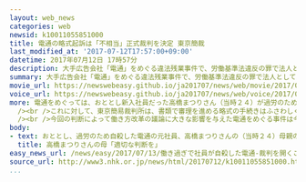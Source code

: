 ```yaml
---
layout: web_news
categories: web
newsid: k10011055851000
title: 電通の略式起訴は「不相当」正式裁判を決定 東京簡裁
last_modified_at: '2017-07-12T17:57:00+09:00'
datetime: 2017年07月12日 17時57分
description: 大手広告会社「電通」をめぐる違法残業事件で、労働基準法違反の罪で法人としての電通が略式起訴されたことに対して、東京簡易裁判所は、略式での手続きはふさわしくないとして、正式な裁判を開くことを決めました。こうした対応は異例で、働き方改革の議論に大きな影響を与えた事件は今後、公開の法廷で審理されることになります。
summary: 大手広告会社「電通」をめぐる違法残業事件で、労働基準法違反の罪で法人としての電通が略式起訴されたことに対して、東京簡易裁判所は、略式での手続きはふさわしくないとして、正式な裁判を開くことを決めました。こうした対応は異例で、働き方改革の議論に大きな影響を与えた事件は今後、公開の法廷で審理されることになります。
movie_url: https://newswebeasy.github.io/ja201707/news/web/movie/2017/07/13/k10011055851000.mp4
voice_url: https://newswebeasy.github.io/ja201707/news/web/voice/2017/07/13/k10011055851000.mp3
more: 電通をめぐっては、おととし新入社員だった高橋まつりさん（当時２４）が過労のため自殺し、東京地方検察庁は高橋さんを含む複数の社員に違法な長時間労働をさせていたとして、今月５日、法人としての電通を労働基準法違反の罪で略式起訴し罰金刑を求めていました。<br
  /><br />これに対して、東京簡易裁判所は、書類で審理を進める略式の手続きはふさわしくないとして、公開の法廷で正式な裁判を開くことを決めました。略式起訴された事件のほとんどは、簡易裁判所が罰金の支払いを命じる略式命令を出して手続きが終わるため、こうした対応は異例ですが、最近では、違法な残業をさせた罪で略式起訴された外食チェーンなど２つのケースで裁判所が正式な裁判を開いています。<br
  /><br />今回の判断によって働き方改革の議論に大きな影響を与えた電通をめぐる事件は今後、公開の法廷で審理されることになります。
body:
- text: おととし、過労のため自殺した電通の元社員、高橋まつりさんの（当時２４）母親の幸美さんは、「電通は、これまで繰り返し過労死を発生させているので、その点を踏まえて裁判所は適切な判断をしていただきたい」というコメントを発表しました。
  title: 高橋まつりさんの母「適切な判断を」
easy_news_url: /news/easy/2017/07/13/働き過ぎで社員が自殺した電通-裁判を開くことが決まる/
source_url: http://www3.nhk.or.jp/news/html/20170712/k10011055851000.html
...
```


